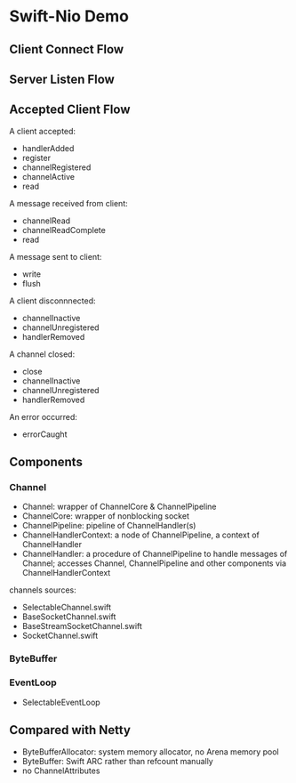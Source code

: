 # Swift-Nio Demo

## Client Connect Flow

## Server Listen Flow

## Accepted Client Flow

A client accepted:

- handlerAdded
- register
- channelRegistered
- channelActive
- read

A message received from client:

- channelRead
- channelReadComplete
- read

A message sent to client:

- write
- flush

A client disconnnected:

- channelInactive
- channelUnregistered
- handlerRemoved

A channel closed:

- close
- channelInactive
- channelUnregistered
- handlerRemoved

An error occurred:

- errorCaught

## Components

### Channel

- Channel: wrapper of ChannelCore & ChannelPipeline
- ChannelCore: wrapper of nonblocking socket
- ChannelPipeline: pipeline of ChannelHandler(s)
- ChannelHandlerContext: a node of ChannelPipeline, a context of ChannelHandler
- ChannelHandler: a procedure of ChannelPipeline to handle messages of Channel; accesses Channel, ChannelPipeline and other components via ChannelHandlerContext

channels sources:
- SelectableChannel.swift
- BaseSocketChannel.swift
- BaseStreamSocketChannel.swift
- SocketChannel.swift

### ByteBuffer

### EventLoop

- SelectableEventLoop

## Compared with Netty

- ByteBufferAllocator: system memory allocator, no Arena memory pool
- ByteBuffer: Swift ARC rather than refcount manually
- no ChannelAttributes
